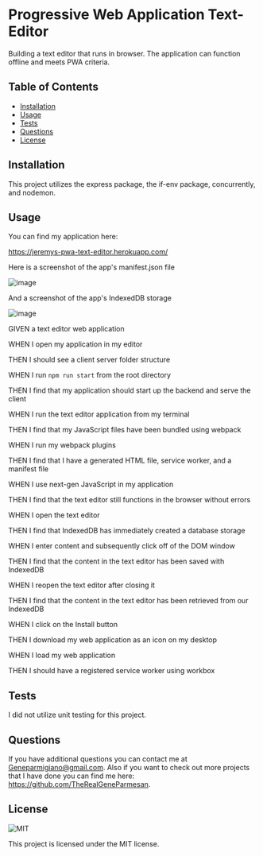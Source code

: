 # Progressive Web Application Text-Editor
Building a text editor that runs in browser. The application can function offline and meets PWA criteria. 

## Table of Contents

- [Installation](#installation)
- [Usage](#usage)
- [Tests](#tests)
- [Questions](#questions)
- [License](#license)

## Installation

This project utilizes the express package, the if-env package, concurrently, and nodemon. 

## Usage

You can find my application here:

https://jeremys-pwa-text-editor.herokuapp.com/

Here is a screenshot of the app's manifest.json file

![image](https://user-images.githubusercontent.com/119083185/236056321-7307ab9a-1e7e-40aa-9450-a71ac0311798.png)

And a screenshot of the app's IndexedDB storage

![image](https://user-images.githubusercontent.com/119083185/236056532-aefd29d6-3d18-406e-93bc-54be8f2ad8ee.png)



GIVEN a text editor web application

WHEN I open my application in my editor

THEN I should see a client server folder structure

WHEN I run `npm run start` from the root directory

THEN I find that my application should start up the backend and serve the client

WHEN I run the text editor application from my terminal

THEN I find that my JavaScript files have been bundled using webpack

WHEN I run my webpack plugins

THEN I find that I have a generated HTML file, service worker, and a manifest file

WHEN I use next-gen JavaScript in my application

THEN I find that the text editor still functions in the browser without errors

WHEN I open the text editor

THEN I find that IndexedDB has immediately created a database storage

WHEN I enter content and subsequently click off of the DOM window

THEN I find that the content in the text editor has been saved with IndexedDB

WHEN I reopen the text editor after closing it

THEN I find that the content in the text editor has been retrieved from our IndexedDB

WHEN I click on the Install button

THEN I download my web application as an icon on my desktop

WHEN I load my web application

THEN I should have a registered service worker using workbox


## Tests

I did not utilize unit testing for this project. 

## Questions

If you have additional questions you can contact me at Geneparmigiano@gmail.com. Also if you want to check out more projects that I have done you can find me here: https://github.com/TheRealGeneParmesan.

## License

![MIT](https://img.shields.io/badge/license-MIT-brightgreen)

This project is licensed under the MIT license.
